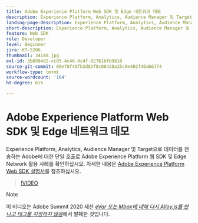 ```yaml
---
title: Adobe Experience Platform Web SDK 및 Edge 네트워크 데모
description: Experience Platform, Analytics, Audience Manager 및 Target으로 데이터를 전송하는 Adobe에 대한 단일 호출로 Adobe Experience Platform Web SDK 및 Edge Network의 활용 사례를 확인하십시오.
landing-page-description: Experience Platform, Analytics, Audience Manager 및 Target으로 데이터를 전송하는 Adobe에 대한 단일 호출로 Adobe Web SDK 및 Edge Network의 활용 사례 데모를 참조하십시오.
short-description: Experience Platform, Analytics, Audience Manager 및 Target으로 데이터를 전송하는 Adobe에 대한 단일 호출로 Adobe Web SDK 및 Edge Network의 활용 사례 데모를 참조하십시오.
feature: Web SDK
role: Developer
level: Beginner
jira: KT-5206
thumbnail: 34148.jpg
exl-id: 3b8984d2-cc05-4c46-9c4f-027616fb9810
source-git-commit: 00ef0f40fb3d82f0c06428a35c0e402f46ab6774
workflow-type: tm+mt
source-wordcount: '164'
ht-degree: 61%

---
```


# Adobe Experience Platform Web SDK 및 Edge 네트워크 데모

Experience Platform, Analytics, Audience Manager 및 Target으로 데이터를 전송하는 Adobe에 대한 단일 호출로 Adobe Experience Platform 웹 SDK 및 Edge Network 활용 사례를 확인하십시오. 자세한 내용은 [Adobe Experience Platform Web SDK 설명서](https://experienceleague.adobe.com/docs/experience-platform/edge/home.html)를 참조하십시오.

>[!VIDEO](https://video.tv.adobe.com/v/34148?learn=on)

>[!NOTE]
>
>이 비디오는 Adobe Summit 2020 세션 *[eVar 또는 Mbox에 대해 다시 Alloy.js를 만나고 태그를 지정하지 않음](https://business.adobe.com/summit/2020/with-alloy-js-never-tag-for-an-evar-or-mbox-again.html)*&#x200B;에서 발췌한 것입니다.
